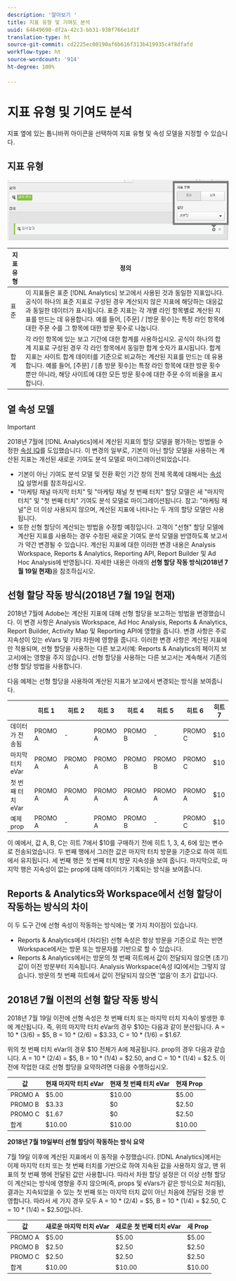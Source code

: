 ```yaml
---
description: '알아보기 '
title: 지표 유형 및 기여도 분석
uuid: 64649698-df2a-42c3-bb31-938f766e1d1f
translation-type: ht
source-git-commit: cd2225ec00190af6b616f313b419935c4f8dfafd
workflow-type: ht
source-wordcount: '914'
ht-degree: 100%

---
```



# 지표 유형 및 기여도 분석

지표 옆에 있는 톱니바퀴 아이콘을 선택하여 지표 유형 및 속성 모델을 지정할 수 있습니다.

## 지표 유형

![](assets/cm_type_alloc.png)

| 지표 유형 | 정의 |
|---|---|
| 표준 | 이 지표들은 표준 [!DNL Analytics] 보고에서 사용된 것과 동일한 지표입니다. 공식이 하나의 표준 지표로 구성된 경우 계산되지 않은 지표에 해당하는 대응값과 동일한 데이터가 표시됩니다. 표준 지표는 각 개별 라인 항목별로 계산된 지표를 만드는 데 유용합니다. 예를 들어, [주문] / [방문 횟수]는 특정 라인 항목에 대한 주문 수를 그 항목에 대한 방문 횟수로 나눕니다. |
| 합계 | 각 라인 항목에 있는 보고 기간에 대한 합계를 사용하십시오. 공식이 하나의 합계 지표로 구성된 경우 각 라인 항목에서 동일한 합계 숫자가 표시됩니다. 합계 지표는 사이트 합계 데이터를 기준으로 비교하는 계산된 지표를 만드는 데 유용합니다. 예를 들어, [주문] / [총 방문 횟수]는 특정 라인 항목에 대한 방문 횟수뿐만 아니라, 해당 사이트에 대한 모든 방문 횟수에 대한 주문 수의 비율을 표시합니다. |

## 열 속성 모델

>[!IMPORTANT]
>
>2018년 7월에 [!DNL Analytics]에서 계산된 지표의 할당 모델을 평가하는 방법을 수정한 [속성 IQ](https://docs.adobe.com/content/help/en/analytics/analyze/analysis-workspace/panels/attribution/attribution.html)를 도입했습니다. 이 변경의 일부로, 기본이 아닌 할당 모델을 사용하는 계산된 지표는 개선된 새로운 기여도 분석 모델로 마이그레이션되었습니다.
>
>* 기본이 아닌 기여도 분석 모델 및 전환 확인 기간 창의 전체 목록에 대해서는 [속성 IQ](https://docs.adobe.com/content/help/en/analytics/analyze/analysis-workspace/panels/attribution/attribution.html) 설명서를 참조하십시오.
>* &quot;마케팅 채널 마지막 터치&quot; 및 &quot;마케팅 채널 첫 번째 터치&quot; 할당 모델은 새 &quot;마지막 터치&quot; 및 &quot;첫 번째 터치&quot; 기여도 분석 모델로 마이그레이션됩니다. 참고: &quot;마케팅 채널&quot;은 더 이상 사용되지 않으며, 계산된 지표에 나타나는 두 개의 할당 모델만 사용됩니다.
>* 또한 선형 할당이 계산되는 방법을 수정할 예정입니다. 고객이 &quot;선형&quot; 할당 모델에 계산된 지표를 사용하는 경우 수정된 새로운 기여도 분석 모델을 반영하도록 보고서가 약간 변경될 수 있습니다. 계산된 지표에 대한 이러한 변경 내용은 Analysis Workspace, Reports &amp; Analytics, Reporting API, Report Builder 및 Ad Hoc Analysis에 반영됩니다. 자세한 내용은 아래의 **선형 할당 작동 방식(2018년 7월 19일 현재)**&#x200B;을 참조하십시오.

>



## 선형 할당 작동 방식(2018년 7월 19일 현재)

2018년 7월에 Adobe는 계산된 지표에 대해 선형 할당을 보고하는 방법을 변경했습니다. 이 변경 사항은 Analysis Workspace, Ad Hoc Analysis, Reports &amp; Analytics, Report Builder, Activity Map 및 Reporting API에 영향을 줍니다. 변경 사항은 주로 지속성이 있는 eVars 및 기타 차원에 영향을 줍니다. 이러한 변경 사항은 계산된 지표에만 적용되며, 선형 할당을 사용하는 다른 보고서(예: Reports &amp; Analytics의 페이지 보고서)에는 영향을 주지 않습니다. 선형 할당을 사용하는 다른 보고서는 계속해서 기존의 선형 할당 방법을 사용합니다.

다음 예제는 선형 할당을 사용하여 계산된 지표가 보고에서 변경되는 방식을 보여줍니다.

|  | 히트 1 | 히트 2 | 히트 3 | 히트 4 | 히트 5 | 히트 6 | 히트 7 |
|--- |--- |--- |--- |--- |--- |--- |--- |
| 데이터가 전송됨 | PROMO A | - | PROMO A | PROMO B | - | PROMO C | $10 |
| 마지막 터치 eVar | PROMO A | PROMO A | PROMO A | PROMO B | PROMO B | PROMO C | $10 |
| 첫 번째 터치 eVar | PROMO A | PROMO A | PROMO A | PROMO A | PROMO A | PROMO A | $10 |
| 예제 prop | PROMO A | - | PROMO A | PROMO B | - | PROMO C | $10 |

이 예에서, 값 A, B, C는 히트 7에서 $10를 구매하기 전에 히트 1, 3, 4, 6에 있는 변수로 전송되었습니다. 두 번째 행에서 그러한 값은 마지막 터치 방문을 기준으로 하여 히트에서 유지됩니다. 세 번째 행은 첫 번째 터치 방문 지속성을 보여 줍니다. 마지막으로, 마지막 행은 지속성이 없는 prop에 대해 데이터가 기록되는 방식을 보여줍니다.

## Reports &amp; Analytics와 Workspace에서 선형 할당이 작동하는 방식의 차이

이 두 도구 간에 선형 속성이 작동하는 방식에는 몇 가지 차이점이 있습니다.

* Reports &amp; Analytics에서 (처리된) 선형 속성은 항상 방문을 기준으로 하는 반면 Workspace에서는 방문 또는 방문자를 기반으로 할 수 있습니다.
* Reports &amp; Analytics에서는 방문의 첫 번째 히트에서 값이 전달되지 않으면 (초기) 값이 이전 방문부터 지속됩니다. Analysis Workspace(속성 IQ)에서는 그렇지 않습니다. 방문의 첫 번째 히트에서 값이 전달되지 않으면 &#39;없음&#39;이 초기 값입니다.

## 2018년 7월 이전의 선형 할당 작동 방식

2018년 7월 19일 이전에 선형 속성은 첫 번째 터치 또는 마지막 터치 지속이 발생한 후에 계산됩니다. 즉, 위의 마지막 터치 eVar의 경우 $10는 다음과 같이 분산됩니다. A = 10 * (3/6) = $5, B = 10 * (2/6) = $3.33, C = 10 * (1/6) = $1.67.

위의 첫 번째 터치 eVar의 경우 $10 전체가 A에 제공됩니다. prop의 경우 다음과 같습니다. A = 10 * (2/4) = $5, B = 10 * (1/4) = $2.50, and C = 10 * (1/4) = $2.5. 이전에 작업한 대로 선형 할당을 요약하려면 다음을 수행하십시오.

| 값 | 현재 마지막 터치 eVar | 현재 첫 번째 터치 eVar | 현재 Prop |
|---|---|---|---|
| PROMO A | $5.00 | $10.00 | $5.00 |
| PROMO B | $3.33 | $0 | $2.50 |
| PROMO C | $1.67 | $0 | $2.50 |
| 합계 | $10.00 | $10.00 | $10.00 |

**2018년 7월 19일부터 선형 할당이 작동하는 방식 요약**

7월 19일 이후에 계산된 지표에서 이 동작을 수정했습니다. [!DNL Analytics]에서는 이제 마지막 터치 또는 첫 번째 터치를 기반으로 하여 지속된 값을 사용하지 않고, 맨 위 표의 첫 번째 행에 전달된 값만 사용합니다. 따라서 차원 할당 설정은 더 이상 선형 할당이 계산되는 방식에 영향을 주지 않으며(즉, props 및 eVars가 같은 방식으로 처리됨), 결과는 지속되었을 수 있는 첫 번째 또는 마지막 터치 값이 아닌 처음에 전달된 것을 반영합니다. 따라서 세 가지 경우 모두 A = 10 * (2/4) = $5, B = 10 * (1/4) = $2.50, C = 10 * (1/4) = $2.50입니다.

| 값 | 새로운 마지막 터치 eVar | 새로운 첫 번째 터치 eVar | 새 Prop |
|---|---|---|---|
| PROMO A | $5.00 | $5.00 | $5.00 |
| PROMO B | $2.50 | $2.50 | $2.50 |
| PROMO C | $2.50 | $2.50 | $2.50 |
| 합계 | $10.00 | $10.00 | $10.00 |

